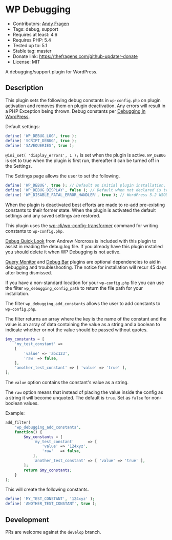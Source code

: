 # WP Debugging

* Contributors: [Andy Fragen](https://github.com/afragen)
* Tags: debug, support
* Requires at least: 4.6
* Requires PHP: 5.4
* Tested up to: 5.1
* Stable tag: master
* Donate link: <https://thefragens.com/github-updater-donate>
* License: MIT

A debugging/support plugin for WordPress.

## Description

This plugin sets the following debug constants in `wp-config.php` on plugin activation and removes them on plugin deactivation. Any errors will result in a PHP Exception being thrown. Debug constants per [Debugging in WordPress](https://codex.wordpress.org/Debugging_in_WordPress).

Default settings:

```php
define( 'WP_DEBUG_LOG', true );
define( 'SCRIPT_DEBUG', true );
define( 'SAVEQUERIES', true );
```

`@ini_set( 'display_errors', 1 );` is set when the plugin is active. `WP_DEBUG` is set to true when the plugin is first run, thereafter it can be turned off in the Settings.

The Settings page allows the user to set the following.

```php
define( 'WP_DEBUG', true ); // Default on initial plugin installation.
define( 'WP_DEBUG_DISPLAY', false ); // Default when not declared is true.
define( 'WP_DISABLE_FATAL_ERROR_HANDLER', true ); // WordPress 5.2 WSOD Override.
```

When the plugin is deactivated best efforts are made to re-add pre-existing constants to their former state. When the plugin is activated the default settings and any saved settings are restored.

This plugin uses the [wp-cli/wp-config-transformer](https://github.com/wp-cli/wp-config-transformer) command for writing constants to `wp-config.php`.

[Debug Quick Look](https://github.com/norcross/debug-quick-look) from Andrew Norcross is included with this plugin to assist in reading the debug.log file. If you already have this plugin installed you should delete it when WP Debugging is not active.

[Query Monitor](https://wordpress.org/plugins/query-monitor/) and [Debug Bar](https://wordpress.org/plugins/debug-bar/) plugins are optional dependencies to aid in debugging and troubleshooting. The notice for installation will recur 45 days after being dismissed.

If you have a non-standard location for your `wp-config.php` file you can use the filter `wp_debugging_config_path` to return the file path for your installation.

The filter `wp_debugging_add_constants` allows the user to add constants to `wp-config.php`.

The filter returns an array where the key is the name of the constant and the value is an array of data containing the value as a string and a boolean to indicate whether or not the value should be passed without quotes.

```php
$my_constants = [
    'my_test_constant' =>
    [
        'value' => 'abc123',
        'raw' => false,
    ],
    'another_test_constant' => [ 'value' => 'true' ],
];
```

The `value` option contains the constant's value as a string.

The `raw` option means that instead of placing the value inside the config as a string it will become unquoted. The default is `true`. Set as `false` for non-boolean values.

Example:

```php
add_filter(
	'wp_debugging_add_constants',
	function() {
		$my_constants = [
			'my_test_constant'      => [
				'value' => '124xyz',
				'raw'   => false,
			],
			'another_test_constant' => [ 'value' => 'true' ],
		];
		return $my_constants;
	}
);
```

This will create the following constants.

```php
define( 'MY_TEST_CONSTANT', '124xyz' );
define( 'ANOTHER_TEST_CONSTANT', true );
```

## Development

PRs are welcome against the `develop` branch.
